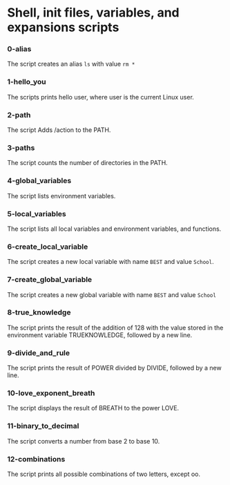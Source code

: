 # Shell, init files, variables, and expansions scripts
### 0-alias
The script creates an alias `ls` with value `rm *`
### 1-hello_you
The scripts prints hello user, where user is the current Linux user.
###  2-path
The script Adds /action to the PATH.
### 3-paths
The script counts the number of directories in the PATH.
### 4-global_variables
The script lists environment variables.
### 5-local_variables
The script lists all local variables and environment variables, and functions.
### 6-create_local_variable
The script creates a new local variable with name `BEST` and value `School`.
### 7-create_global_variable
The script creates a new global variable with name `BEST` and value `School`
### 8-true_knowledge
The script prints the result of the addition of 128 with the value stored in the environment variable TRUEKNOWLEDGE, followed by a new line.
### 9-divide_and_rule
The script prints the result of POWER divided by DIVIDE, followed by a new line.
### 10-love_exponent_breath
The script displays the result of BREATH to the power LOVE.
### 11-binary_to_decimal
The script converts a number from base 2 to base 10.
### 12-combinations
The script prints all possible combinations of two letters, except oo.
